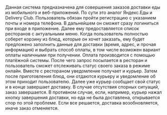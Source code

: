 Данная система предназначена для совершения заказов доставки еды из мобильного и веб-приложений. По сути это аналог Яндекс.Еды и Delivery Club. Пользователь обязан пройти регистрацию с указанием почты и номера телефона. В дальнейшем он сможет сразу логиниться при входе в приложение. Далее ему предоставляется список ресторанов с актуальными меню. Когда пользователь полностью соберет корзину из блюд, которые он хочет заказать, ему будет предложено заполнить данные для доставки (время, адрес, и прочая информация) и выбрать способ оплаты, в том числе возможен вариант оплаты наличными при получении. Оплата производится с помощью платёжной системы. После чего запрос посылается в ресторан и пользователь сможет отслеживать статус своего заказа в режиме онлайн. Вместе с рестораном уведомление получает и курьер. Затем после приготовления блюд, они отдаются курьеру и уведомление об этом приходит пользователю. Далее уже курьер сообщает свой статус и в конце завершает доставку. В случае отсутствия спорных ситуаций, заказ завершается. В противном случае, если, например, курьер нажал кнопку завершения доставки, но еда не была доставлена, открывается спор по этой проблеме. Если все решается, доставка возобновляется, иначе заказ отменяется.
